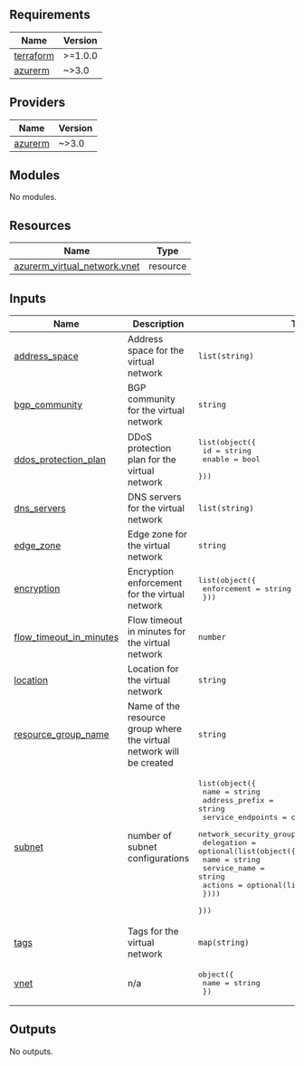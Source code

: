 ## Requirements

| Name | Version |
|------|---------|
| <a name="requirement_terraform"></a> [terraform](#requirement\_terraform) | >=1.0.0 |
| <a name="requirement_azurerm"></a> [azurerm](#requirement\_azurerm) | ~>3.0 |

## Providers

| Name | Version |
|------|---------|
| <a name="provider_azurerm"></a> [azurerm](#provider\_azurerm) | ~>3.0 |

## Modules

No modules.

## Resources

| Name | Type |
|------|------|
| [azurerm_virtual_network.vnet](https://registry.terraform.io/providers/hashicorp/azurerm/latest/docs/resources/virtual_network) | resource |

## Inputs

| Name | Description | Type | Default | Required |
|------|-------------|------|---------|:--------:|
| <a name="input_address_space"></a> [address\_space](#input\_address\_space) | Address space for the virtual network | `list(string)` | n/a | yes |
| <a name="input_bgp_community"></a> [bgp\_community](#input\_bgp\_community) | BGP community for the virtual network | `string` | n/a | yes |
| <a name="input_ddos_protection_plan"></a> [ddos\_protection\_plan](#input\_ddos\_protection\_plan) | DDoS protection plan for the virtual network | <pre>list(object({<br/>    id     = string<br/>    enable = bool<br/>  }))</pre> | `[]` | no |
| <a name="input_dns_servers"></a> [dns\_servers](#input\_dns\_servers) | DNS servers for the virtual network | `list(string)` | n/a | yes |
| <a name="input_edge_zone"></a> [edge\_zone](#input\_edge\_zone) | Edge zone for the virtual network | `string` | `null` | no |
| <a name="input_encryption"></a> [encryption](#input\_encryption) | Encryption enforcement for the virtual network | <pre>list(object({<br/>    enforcement = string<br/>  }))</pre> | n/a | yes |
| <a name="input_flow_timeout_in_minutes"></a> [flow\_timeout\_in\_minutes](#input\_flow\_timeout\_in\_minutes) | Flow timeout in minutes for the virtual network | `number` | n/a | yes |
| <a name="input_location"></a> [location](#input\_location) | Location for the virtual network | `string` | n/a | yes |
| <a name="input_resource_group_name"></a> [resource\_group\_name](#input\_resource\_group\_name) | Name of the resource group where the virtual network will be created | `string` | n/a | yes |
| <a name="input_subnet"></a> [subnet](#input\_subnet) | number of subnet configurations | <pre>list(object({<br/>    name           = string<br/>    address_prefix = string<br/>    service_endpoints      = optional(list(string))<br/>    network_security_group = optional(list(string))<br/>    delegation = optional(list(object({<br/>      name         = string<br/>      service_name = string<br/>      actions      = optional(list(string))<br/>    })))<br/>  }))</pre> | n/a | yes |
| <a name="input_tags"></a> [tags](#input\_tags) | Tags for the virtual network | `map(string)` | n/a | yes |
| <a name="input_vnet"></a> [vnet](#input\_vnet) | n/a | <pre>object({<br/>    name = string<br/>  })</pre> | n/a | yes |

## Outputs

No outputs.
